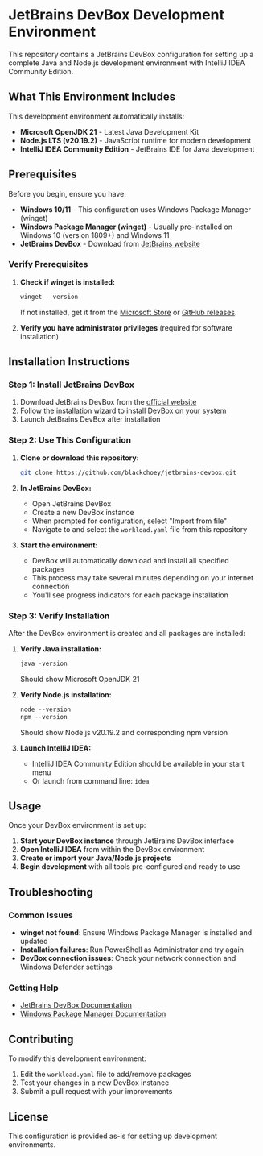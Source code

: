 # JetBrains DevBox Development Environment

This repository contains a JetBrains DevBox configuration for setting up a complete Java and Node.js development environment with IntelliJ IDEA Community Edition.

## What This Environment Includes

This development environment automatically installs:

- **Microsoft OpenJDK 21** - Latest Java Development Kit
- **Node.js LTS (v20.19.2)** - JavaScript runtime for modern development
- **IntelliJ IDEA Community Edition** - JetBrains IDE for Java development

## Prerequisites

Before you begin, ensure you have:

- **Windows 10/11** - This configuration uses Windows Package Manager (winget)
- **Windows Package Manager (winget)** - Usually pre-installed on Windows 10 (version 1809+) and Windows 11
- **JetBrains DevBox** - Download from [JetBrains website](https://www.jetbrains.com/remote-development/devbox/)

### Verify Prerequisites

1. **Check if winget is installed:**
   ```powershell
   winget --version
   ```
   If not installed, get it from the [Microsoft Store](https://aka.ms/getwinget) or [GitHub releases](https://github.com/microsoft/winget-cli/releases).

2. **Verify you have administrator privileges** (required for software installation)

## Installation Instructions

### Step 1: Install JetBrains DevBox

1. Download JetBrains DevBox from the [official website](https://www.jetbrains.com/remote-development/devbox/)
2. Follow the installation wizard to install DevBox on your system
3. Launch JetBrains DevBox after installation

### Step 2: Use This Configuration

1. **Clone or download this repository:**
   ```bash
   git clone https://github.com/blackchoey/jetbrains-devbox.git
   ```

2. **In JetBrains DevBox:**
   - Open JetBrains DevBox
   - Create a new DevBox instance
   - When prompted for configuration, select "Import from file"
   - Navigate to and select the `workload.yaml` file from this repository

3. **Start the environment:**
   - DevBox will automatically download and install all specified packages
   - This process may take several minutes depending on your internet connection
   - You'll see progress indicators for each package installation

### Step 3: Verify Installation

After the DevBox environment is created and all packages are installed:

1. **Verify Java installation:**
   ```powershell
   java -version
   ```
   Should show Microsoft OpenJDK 21

2. **Verify Node.js installation:**
   ```powershell
   node --version
   npm --version
   ```
   Should show Node.js v20.19.2 and corresponding npm version

3. **Launch IntelliJ IDEA:**
   - IntelliJ IDEA Community Edition should be available in your start menu
   - Or launch from command line: `idea`

## Usage

Once your DevBox environment is set up:

1. **Start your DevBox instance** through JetBrains DevBox interface
2. **Open IntelliJ IDEA** from within the DevBox environment
3. **Create or import your Java/Node.js projects**
4. **Begin development** with all tools pre-configured and ready to use

## Troubleshooting

### Common Issues

- **winget not found**: Ensure Windows Package Manager is installed and updated
- **Installation failures**: Run PowerShell as Administrator and try again
- **DevBox connection issues**: Check your network connection and Windows Defender settings

### Getting Help

- [JetBrains DevBox Documentation](https://www.jetbrains.com/help/devbox/)
- [Windows Package Manager Documentation](https://docs.microsoft.com/en-us/windows/package-manager/)

## Contributing

To modify this development environment:

1. Edit the `workload.yaml` file to add/remove packages
2. Test your changes in a new DevBox instance
3. Submit a pull request with your improvements

## License

This configuration is provided as-is for setting up development environments.